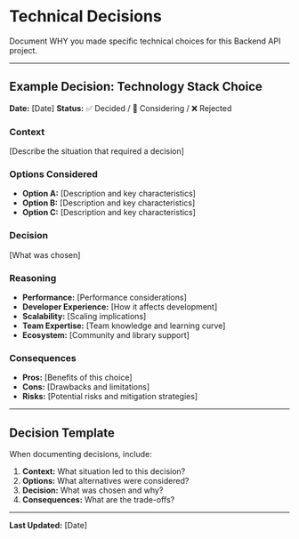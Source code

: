 # Technical Decisions

Document WHY you made specific technical choices for this Backend API project.

---

## Example Decision: Technology Stack Choice

**Date:** [Date]
**Status:** ✅ Decided / 🤔 Considering / ❌ Rejected

### Context
[Describe the situation that required a decision]

### Options Considered
- **Option A:** [Description and key characteristics]
- **Option B:** [Description and key characteristics] 
- **Option C:** [Description and key characteristics]

### Decision
[What was chosen]

### Reasoning
- **Performance:** [Performance considerations]
- **Developer Experience:** [How it affects development]
- **Scalability:** [Scaling implications]
- **Team Expertise:** [Team knowledge and learning curve]
- **Ecosystem:** [Community and library support]

### Consequences
- **Pros:** [Benefits of this choice]
- **Cons:** [Drawbacks and limitations]
- **Risks:** [Potential risks and mitigation strategies]

---

## Decision Template

When documenting decisions, include:

1. **Context:** What situation led to this decision?
2. **Options:** What alternatives were considered?
3. **Decision:** What was chosen and why?
4. **Consequences:** What are the trade-offs?

---

**Last Updated:** [Date]
